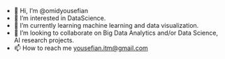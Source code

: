 - 👋 Hi, I’m @omidyousefian
- 👀 I’m interested in DataScience.
- 🌱 I’m currently learning machine learning and data visualization.
- 💞️ I’m looking to collaborate on Big Data Analytics and/or Data Science, AI research projects.
- 📫 How to reach me yousefian.itm@gmail.com

<!---
omidyousefian/omidyousefian is a ✨ special ✨ repository because its `README.md` (this file) appears on your GitHub profile.
You can click the Preview link to take a look at your changes.
--->

